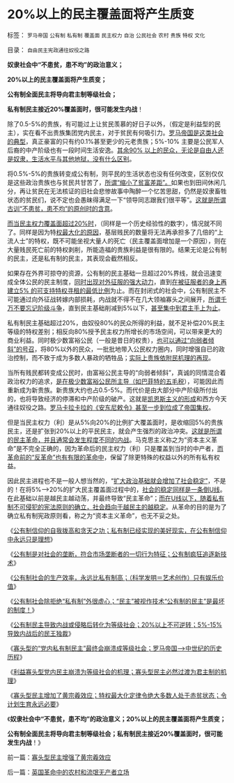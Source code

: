 # 20%以上的民主覆盖面将产生质变

标签： `罗马帝国` `公有制` `私有制` `覆盖面` `民主权力` `自治` `公民社会` `农村` `贵族` `特权` `文化` 

目录： `自由民主宪政通往奴役之路`

**奴隶社会中“不患贫，患不均”的政治意义；**

**20%以上的民主覆盖面将产生质变；**

**公有制全面民主将导向君主制等级社会；**

**私有制民主接近20%覆盖面时，很可能发生内战**！

除了0.5-5%的贵族，有可能过上让贫民羡慕的好日子以外，（假定是利益型的民主），实在看不出贵族集团党内民主，对于贫民有何吸引力。[罗马帝国是这类社会的典型](../../../2010/9/28/特权不足分配，罗马军队分裂.md)，真正豪富的只有约0.1%甚至更少的元老贵族；5%-10%
主要是公民军人后裔的中产阶级也有一段时间生活安逸。[其余90% 以上的民众，无论是自由人还是奴隶，生活水平与其他地狱，没有什么区别](../../../2011/11/17/贵族蔑视平民，富人鄙视穷人.md)。

将0.5%-5%的贵族转变成公有制，则平民的生活状态也没有任何改变，区别仅仅是这些政治贵族也与贫民共甘苦了，[所谓“缩小了贫富差距”。](../../../2010/11/4/反垄断情结就是均贫富的民粹情结复贫富差距.md)如果也到田间休闲几分，再让贫民在无法核证的旧社会悲惨故事中陶醉一个忆苦思甜，仍然是奴隶畜牲状态的贫民们，说不定也会愚昧得满足一下“领导同志跟我们很平等”。[这就是所谓古训“不患贫，患不均”的原创时的含意](../../../2009/11/14/小奴意识缔造了中国传统文化.md)。

[而当民主权力覆盖面超过20%时](../../../2011/10/21/民主不是为了报复，请不要选择克伦威尔革命.md)，（同样是一个历史经验性的数字），情况就不同了。同样是因为特[权最大化的原因](../../../2009/10/16/人为的城市化和人为毁灭工商业城市.md)，基层贱民的数量将无法再承担多了几倍的“上流人士”的特权，既不可能坐视大量人的死亡（民主覆盖面增加是一个原因），则在大量贱民死亡前的特权剥削，所能造福的贵族利益是很有限的。结果无论是公有制的民主，还是私有制的民主，其表现会截然相反。

如果存在外界可掠夺的资源，公有制的民主基础一旦超过20%界线，就会迅速变成全体公民的民主制度，[同时出现对外征服的强大动力](../../../2010/8/5/古希腊抓革命促生产；最富裕的城邦最好战.md)，直到[在被征服者的身上再建立5%
的可支持特权寻租的最低比例](../../../2009/8/3/特权负担最大化定律城乡人口比例约束显而易见.md)为止。而在封闭式的社会中，公有制民主不可能通过向外征战转嫁内部损耗，内战就不得不在几大领袖寡头之间展开，[所谓千万不要忘记阶级斗争](../../../2010/12/27/路德新教是与马克思主义完全相反.md)，直到民主基础削减到5%以下，[甚至集中到君主手上为止](../../../2010/8/17/民主未必进步;；“君权私有”是公有制的必然.md)。

私有制民主基础超过20%，由奴役80%的民众所得的利益，就不足补偿20%民主等级的特权差别；相反向80%授予民主权力所增长的市场空间，可以带来更大的商业利益。同时极少数富裕公民（一般是昔日的权贵），[也可以通过“向弱者倾斜”的号召](../../../2011/11/10/贵族不需要钱，平民根本没有权.md)，将80%以外的民众，一批批地带入公民权力圈内，同时增强自已的政治控制，而不致于成为多数人暴政的牺牲品；[实际上贵族依附民机理的再现](../../../2010/8/9/罗马的客民和奴隶的区别.md)。

当所有贱民都转变成公民时，由富裕公民主导的“向弱者倾斜”，真诚的同情混合着政治权力的追求，[是在极少数富裕公民所主导（如巴菲特的五毛税](../../../2011/10/18/No&nbsp;Private&nbsp;No&nbsp;tax！美国茶党和中国乌有之乡.md)），可能因此而重新成为新贵族。新贵族大约也占0.5-5%。而代价是由大部分中产阶级所付出的，也将导致经济的停滞和中产阶级的破产。这就是[凯恩斯主义的形成](../../../2011/6/5/经济忽悠学范文《通论》和《资本论》.md)和西方今天通往奴役之路。[罗马卡拉卡拉的《安东尼敕令》甚至一步到位成了帝国集权](../../../2010/9/4/塞维鲁的户籍制度改革&quot;剥离公民权背后权利&quot;.md)。

但是当民主权力（利）是从5%向20%的比例扩大覆盖面时，是收缩回5%的贵族民主，还是扩张到20%以上的平民民主，就会产生强烈的政治冲突。[这就是所谓的民主革命，并且通常会发生程度不同的内战](../../../2011/10/21/民主不是为了报复，请不要选择克伦威尔革命.md)。马克思主义称之为“资本主义革命”是不完全正确的，因为革命后的民主权力（利）只是覆盖到当时的中产者，[而革命前的“反革命”也有有限的革命中](../../../2011/5/9/有限的革命，有限的战争.md)，保留了除更特殊的权益以外的所有私有权益。

因此民主进程也不是一般人想当然的，“[扩大政治基础就会增加了社会稳定”](../../../2011/11/9/公民社会的政治基础广覆盖，经济基础可持续.md)，不是的！在将5%——>20%的扩大民主覆盖面过程中的，[社会的稳定同样是一条倒U线](../../../2011/1/30/如何面对言论开放的危险过渡期和临界红线？.md)。在此基础以前是越民主越动荡，并最终导致“民主革命”；[而在U线以下，随着私有制不可侵犯的宪法原则的确立，社会趋向于越民主的越稳定](../../../2011/11/3/“私有财产不可侵犯”应尽快入宪.md)。从革命的目的是为了确立私有制宪政原则看，称之为“资本主义革命”，也无不妥之处。

《[公有制信仰的自我拨高和贪天之功；私有制已经实现的美好现实，在公有制信仰中永远只是理想](../../../2011/11/19/私有制的美好现实是共产主义远大的理想.md)》

《[公有制是对社会的垄断，符合市场垄断者的一切行为特征；公有制疯狂追逐新技术](../../../2011/11/19/公有制缺乏创造力，疯狂追求高新技术，.md)》

《[公有制社会的生产效率，永远比私有制高；（科学发明＝艺术创作）只有娱乐价值](../../../2011/11/19/（科学发明＝艺术创作）只有娱乐价值；公有制生产力更高.md)》

《[公有制社会除拒绝“私有制”外很虚心；“民主”被视作技术“公有制的民主”是最坏的制度！](../../../2011/11/20/虚心引进“民主政治技术”的公有制和明朝.md)》

《[公有制民主导致内战或侵略后转化为等级社会；20%以上不可逆转；5%-15%导致内战后的民王独裁](../../../2011/11/20/民主的私有制与公有制的人鬼殊途.md)》

《[寡头型的“党内私有制民主”最终会崩溃成等级社会；罗马帝国——>中世纪的历史历程](../../../2011/11/20/罗马寡头型的“党内民主”最终会崩溃成等级社会.md)》

《[利益寡头型党内民主崩溃为等级社会的机理；寡头型民主必然过渡为君主制的机理](../../../2011/11/20/罗马共和国寡头型民主崩溃的脉络.md)》

《[寡头型民主增加了黄宗羲效应；特权最大化定律令绝大多数人处于赤贫状态；令计划生育永远必要](../../../2011/11/21/寡头型民主增强了黄宗羲效应.md)》

《**奴隶社会中“不患贫，患不均”的政治意义；20%以上的民主覆盖面将产生质变；**

**公有制全面民主将导向君主制等级社会；私有制民主接近20%覆盖面时，很可能发生内战**！》



前一篇：[寡头型民主增强了黄宗羲效应](../../../2011/11/21/寡头型民主增强了黄宗羲效应.md)

后一篇：[英国革命中的农村和流氓无产者立场](../../../2011/11/21/英国革命中的农村和流氓无产者立场.md)